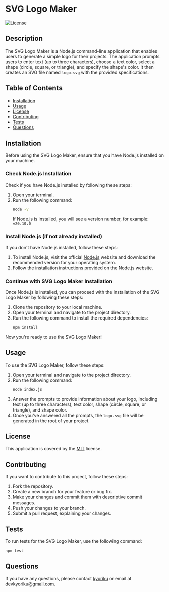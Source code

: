 # SVG Logo Maker

[![License](https://img.shields.io/badge/License-MIT-blue.svg)](https://opensource.org/licenses/MIT)

## Description
The SVG Logo Maker is a Node.js command-line application that enables users to generate a simple logo for their projects. The application prompts users to enter text (up to three characters), choose a text color, select a shape (circle, square, or triangle), and specify the shape's color. It then creates an SVG file named `logo.svg` with the provided specifications.

## Table of Contents
- [Installation](#installation)
- [Usage](#usage)
- [License](#license)
- [Contributing](#contributing)
- [Tests](#tests)
- [Questions](#questions)

## Installation
Before using the SVG Logo Maker, ensure that you have Node.js installed on your machine.

### Check Node.js Installation
Check if you have Node.js installed by following these steps:

1. Open your terminal.
2. Run the following command:
    ```bash
    node -v
    ``` 
    If Node.js is installed, you will see a version number, for example: ` v20.10.0 `

### Install Node.js (if not already installed)
If you don't have Node.js installed, follow these steps:

1. To install Node.js, visit the official [Node.js](https://nodejs.org/) website and download the recommended version for your operating system.
2. Follow the installation instructions provided on the Node.js website.

### Continue with SVG Logo Maker Installation
Once Node.js is installed, you can proceed with the installation of the SVG Logo Maker by following these steps:

1. Clone the repository to your local machine.
2. Open your terminal and navigate to the project directory.
3. Run the following command to install the required dependencies:
    ```bash
    npm install
    ```
Now you're ready to use the SVG Logo Maker!

## Usage
To use the SVG Logo Maker, follow these steps:

1. Open your terminal and navigate to the project directory.
2. Run the following command:
    ```bash
    node index.js
    ```
3. Answer the prompts to provide information about your logo, including text (up to three characters), text color, shape (circle, square, or triangle), and shape color.
4. Once you've answered all the prompts, the `logo.svg` file will be generated in the root of your project.

## License
This application is covered by the [MIT](https://opensource.org/licenses/MIT) license.

## Contributing
If you want to contribute to this project, follow these steps:

1. Fork the repository.
2. Create a new branch for your feature or bug fix.
3. Make your changes and commit them with descriptive commit messages.
4. Push your changes to your branch.
5. Submit a pull request, explaining your changes.

## Tests
To run tests for the SVG Logo Maker, use the following command:
```bash
npm test
```

## Questions
If you have any questions, please contact [kyoriku](https://github.com/kyoriku) or email at devkyoriku@gmail.com.